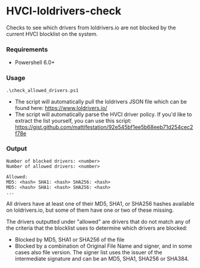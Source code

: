 # HVCI-loldrivers-check
Checks to see which drivers from loldrivers.io are not blocked by the current HVCI blocklist on the system.

### Requirements
* Powershell 6.0+

### Usage
```
.\check_allowed_drivers.ps1
```
* The script will automatically pull the loldrivers JSON file which can be found here: https://www.loldrivers.io/
* The script will automatically parse the HVCI driver policy.
  If you'd like to extract the list yourself, you can use this script: https://gist.github.com/mattifestation/92e545bf1ee5b68eeb71d254cec2f78e

### Output
```
Number of blocked drivers: <number>
Number of allowed drivers: <number>

Allowed:
MD5: <hash> SHA1: <hash> SHA256: <hash>
MD5: <hash> SHA1: <hash> SHA256: <hash>
...
```

All drivers have at least one of their MD5, SHA1, or SHA256 hashes available on loldrivers.io, but some of them have one or two of these missing.

The drivers outputted under "allowed" are drivers that do not match any of the criteria that the blocklist uses to determine which drivers are blocked:
- Blocked by MD5, SHA1 or SHA256 of the file
- Blocked by a combination of Original File Name and signer, and in some cases also file version.
  The signer list uses the issuer of the intermediate signature and can be an MD5, SHA1, SHA256 or SHA384.

